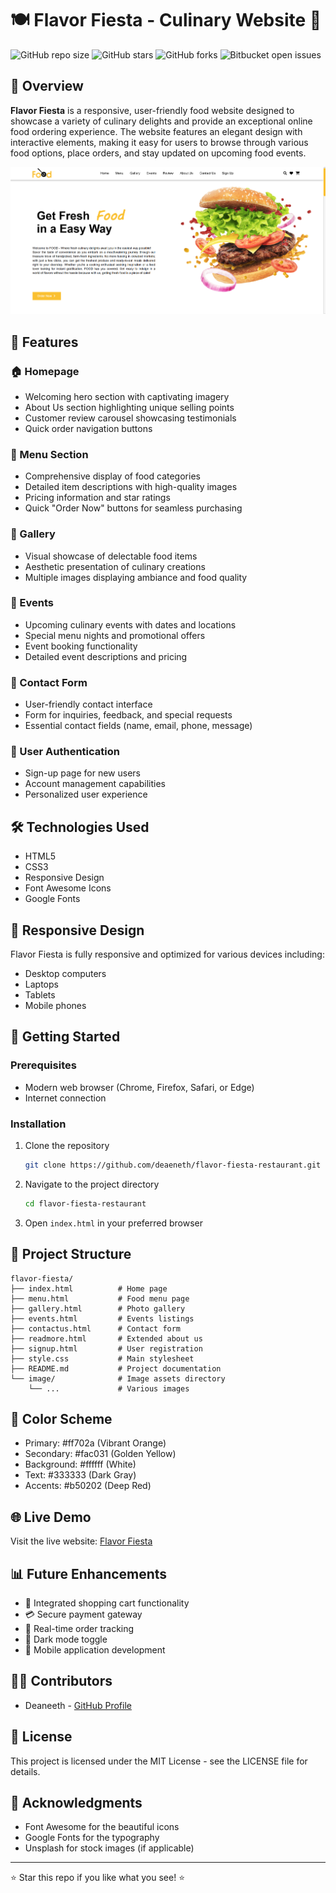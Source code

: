# 🍽️ Flavor Fiesta - Culinary Website 🍕

![GitHub repo size](https://img.shields.io/github/repo-size/deaneeth/flavor-fiesta-restaurant)
![GitHub stars](https://img.shields.io/github/stars/deaneeth/flavor-fiesta-restaurant?style=social)
![GitHub forks](https://img.shields.io/github/forks/deaneeth/flavor-fiesta-restaurant?style=social)
![Bitbucket open issues](https://img.shields.io/github/issues/deaneeth/flavor-fiesta-restaurant)

## 📖 Overview

**Flavor Fiesta** is a responsive, user-friendly food website designed to showcase a variety of culinary delights and provide an exceptional online food ordering experience. The website features an elegant design with interactive elements, making it easy for users to browse through various food options, place orders, and stay updated on upcoming food events.

![Website Preview](assests/image.png)

## 🌟 Features

### 🏠 Homepage

- Welcoming hero section with captivating imagery
- About Us section highlighting unique selling points
- Customer review carousel showcasing testimonials
- Quick order navigation buttons

### 🍔 Menu Section

- Comprehensive display of food categories
- Detailed item descriptions with high-quality images
- Pricing information and star ratings
- Quick "Order Now" buttons for seamless purchasing

### 📸 Gallery

- Visual showcase of delectable food items
- Aesthetic presentation of culinary creations
- Multiple images displaying ambiance and food quality

### 🎉 Events

- Upcoming culinary events with dates and locations
- Special menu nights and promotional offers
- Event booking functionality
- Detailed event descriptions and pricing

### 📝 Contact Form

- User-friendly contact interface
- Form for inquiries, feedback, and special requests
- Essential contact fields (name, email, phone, message)

### 👤 User Authentication

- Sign-up page for new users
- Account management capabilities
- Personalized user experience

## 🛠️ Technologies Used

- HTML5
- CSS3
- Responsive Design
- Font Awesome Icons
- Google Fonts

## 📱 Responsive Design

Flavor Fiesta is fully responsive and optimized for various devices including:

- Desktop computers
- Laptops
- Tablets
- Mobile phones

## 🚀 Getting Started

### Prerequisites

- Modern web browser (Chrome, Firefox, Safari, or Edge)
- Internet connection

### Installation

1. Clone the repository

   ```bash
   git clone https://github.com/deaeneth/flavor-fiesta-restaurant.git
   ```

1. Navigate to the project directory

   ```bash
   cd flavor-fiesta-restaurant
   ```

1. Open `index.html` in your preferred browser

## 📂 Project Structure

```plaintext
flavor-fiesta/
├── index.html          # Home page
├── menu.html           # Food menu page
├── gallery.html        # Photo gallery
├── events.html         # Events listings
├── contactus.html      # Contact form
├── readmore.html       # Extended about us
├── signup.html         # User registration
├── style.css           # Main stylesheet
├── README.md           # Project documentation
└── image/              # Image assets directory
    └── ...             # Various images
```

## 🎨 Color Scheme

- Primary: #ff702a (Vibrant Orange)
- Secondary: #fac031 (Golden Yellow)
- Background: #ffffff (White)
- Text: #333333 (Dark Gray)
- Accents: #b50202 (Deep Red)

## 🌐 Live Demo

Visit the live website: [Flavor Fiesta](https://deaneeth.github.io/flavor-fiesta-restaurant)

## 📊 Future Enhancements

- 🛒 Integrated shopping cart functionality
- 💳 Secure payment gateway
- 🔄 Real-time order tracking
- 🌙 Dark mode toggle
- 📱 Mobile application development

## 👨‍💻 Contributors

- Deaneeth - [GitHub Profile](https://github.com/deaneeth)

## 📄 License

This project is licensed under the MIT License - see the LICENSE file for details.

## 🙏 Acknowledgments

- Font Awesome for the beautiful icons
- Google Fonts for the typography
- Unsplash for stock images (if applicable)

---

⭐ Star this repo if you like what you see! ⭐
